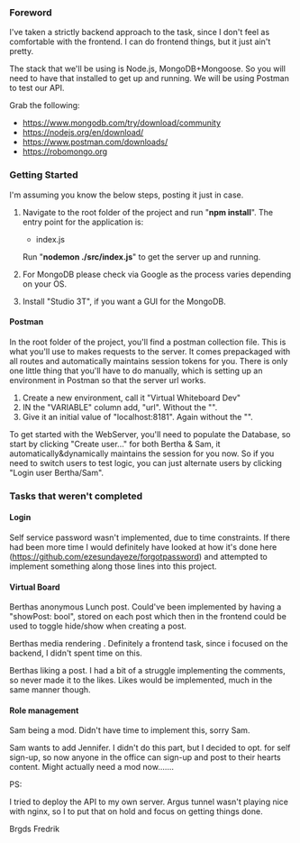 
### Foreword

I've taken a strictly backend approach to the task, since I don't feel as comfortable with the frontend. I can do frontend things, but it just ain't pretty.

The stack that we'll be using is Node.js, MongoDB+Mongoose. So you will need to have that installed to get up and running. We will be using Postman to test our API.

Grab the following:
* https://www.mongodb.com/try/download/community
* https://nodejs.org/en/download/
* https://www.postman.com/downloads/
* https://robomongo.org

### Getting Started

I'm assuming you know the below steps, posting it just in case.

1. Navigate to the root folder of the project and run "**npm install**". The entry point for the application is:
   * index.js

    Run "**nodemon ./src/index.js**" to get the server up and running.

2. For MongoDB please check via Google as the process varies depending on your OS.
3. Install "Studio 3T", if you want a GUI for the MongoDB.

#### Postman

In the root folder of the project, you'll find a postman collection file. This is what you'll use to makes requests to the server. It comes prepackaged with all routes and automatically maintains session tokens for you. There is only one little thing that you'll have to do manually, which is setting up an environment in Postman so that the server url works.

1. Create a new environment, call it "Virtual Whiteboard Dev"
2. IN the "VARIABLE" column add, "url". Without the "".
3. Give it an initial value of "localhost:8181". Again without the "".

To get started with the WebServer, you'll need to populate the Database, so start by clicking "Create user..." for both Bertha & Sam, it automatically&dynamically maintains the session for you now. So if you need to switch users to test logic, you can just alternate users by clicking "Login user Bertha/Sam".

### Tasks that weren't completed

#### Login
Self service password wasn't implemented, due to time constraints. If there had been more time I would definitely have looked at how it's done here (https://github.com/ezesundayeze/forgotpassword) and attempted to implement something along those lines into this project.

#### Virtual Board
Berthas anonymous Lunch post. Could've been implemented by having a "showPost: bool", stored on each post which then in the frontend could be used to toggle hide/show when creating a post.

Berthas media rendering . Definitely a frontend task, since i focused on the backend, I didn't spent time on this.

Berthas liking a post. I had a bit of a struggle implementing the comments, so never made it to the likes. Likes would be implemented, much in the same manner though.

#### Role management

Sam being a mod. Didn't have time to implement this, sorry Sam.

Sam wants to add Jennifer. I didn't do this part, but I decided to opt. for self sign-up, so now anyone in the office can sign-up and post to their hearts content. Might actually need a mod now.......

PS: 

I tried to deploy the API to my own server. Argus tunnel wasn't playing nice with nginx, so I to put that on hold and focus on getting things done.

Brgds
Fredrik
